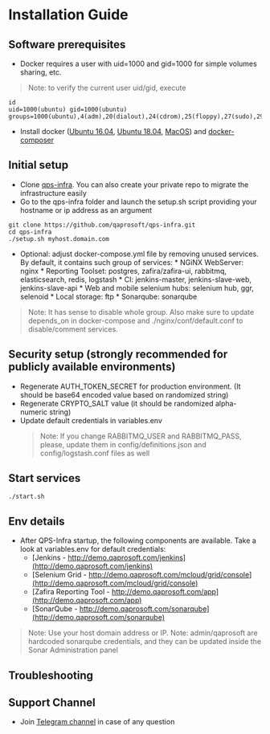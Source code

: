 # Installation Guide
## Software prerequisites
* Docker requires a user with uid=1000 and gid=1000 for simple volumes sharing, etc.
 > Note: to verify the current user uid/gid, execute
  ```
  id
  uid=1000(ubuntu) gid=1000(ubuntu) groups=1000(ubuntu),4(adm),20(dialout),24(cdrom),25(floppy),27(sudo),29(audio),30(dip),44(video),46(plugdev),102(netdev),999(docker
  ```
* Install docker ([Ubuntu 16.04](http://www.techrepublic.com/article/how-to-install-docker-on-ubuntu-16-04/), [Ubuntu 18.04](https://www.digitalocean.com/community/tutorials/how-to-install-and-use-docker-on-ubuntu-18-04), [MacOS](https://pilsniak.com/how-to-install-docker-on-mac-os-using-brew/)) and [docker-composer](https://docs.docker.com/compose/install/#install-compose)


## Initial setup
* Clone [qps-infra](https://github.com/qaprosoft/qps-infra). You can also create your private repo to migrate the infrastructure easily
* Go to the qps-infra folder and launch the setup.sh script providing your hostname or ip address as an argument
```
git clone https://github.com/qaprosoft/qps-infra.git
cd qps-infra
./setup.sh myhost.domain.com
```
* Optional: adjust docker-compose.yml file by removing unused services. By default, it contains such group of services:
      * NGiNX WebServer: nginx
      * Reporting Toolset: postgres, zafira/zafira-ui, rabbitmq, elasticsearch, redis, logstash
      * CI: jenkins-master, jenkins-slave-web, jenkins-slave-api
      * Web and mobile selenium hubs: selenium hub, ggr, selenoid
      * Local storage: ftp
      * Sonarqube: sonarqube
> Note: It has sense to disable whole group. Also make sure to update depends_on in docker-compose and ./nginx/conf/default.conf to disable/comment services.

## Security setup  (strongly recommended for publicly available environments)
* Regenerate AUTH_TOKEN_SECRET for production environment. (It should be base64 encoded value based on randomized string)
* Regenerate CRYPTO_SALT value (it should be randomized alpha-numeric string)
* Update default credentials in variables.env
  > Note: If you change RABBITMQ_USER and RABBITMQ_PASS, please, update them in config/definitions.json and config/logstash.conf files as well  
  
## Start services
```
./start.sh
```

## Env details
* After QPS-Infra startup, the following components are available. Take a look at variables.env for default credentials:
     * [Jenkins - http://demo.qaprosoft.com/jenkins](http://demo.qaprosoft.com/jenkins)
     * [Selenium Grid - http://demo.qaprosoft.com/mcloud/grid/console](http://demo.qaprosoft.com/mcloud/grid/console)
     * [Zafira Reporting Tool - http://demo.qaprosoft.com/app](http://demo.qaprosoft.com/app)
     * [SonarQube - http://demo.qaprosoft.com/sonarqube](http://demo.qaprosoft.com/sonarqube)
 > Note: Use your host domain address or IP.
 > Note: admin/qaprosoft are hardcoded sonarqube credentials, and they can be updated inside the Sonar Administration panel
  

## Troubleshooting

## Support Channel

* Join [Telegram channel](https://t.me/qps_infra) in case of any question
